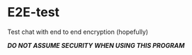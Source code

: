 # E2E-test
Test chat with end to end encryption (hopefully)

***DO NOT ASSUME SECURITY WHEN USING THIS PROGRAM***
